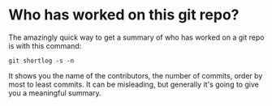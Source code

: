 ﻿# Who has worked on this git repo?

The amazingly quick way to get a summary of who has worked on a git repo is with this command:

	git shortlog -s -n

It shows you the name of the contributors, the number of commits, order by most to least commits. It can be misleading, but generally it's going to give you a meaningful summary.